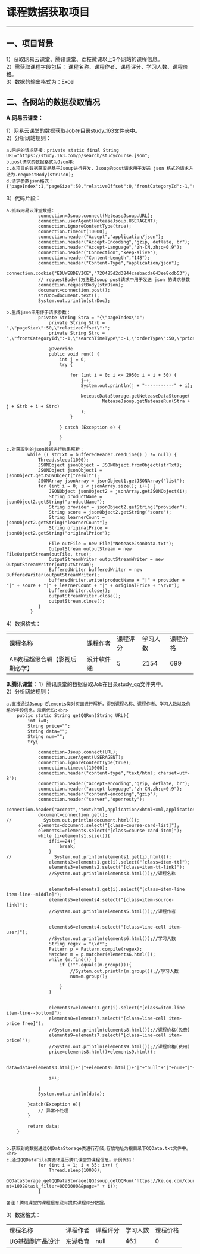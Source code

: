 # 课程数据获取项目

----
## 一、项目背景
1）获取网易云课堂、腾讯课堂、荔枝微课以上3个网站的课程信息。<br>
2）需获取课程字段包括： 课程名称、课程作者、课程评分、学习人数、课程价格。<br>
3）数据的输出格式为：Excel

## 二、各网站的数据获取情况
**A.网易云课堂：**

1）网易云课堂的数据获取Job在目录study_163文件夹中。<br>
2）分析网站规则：<br>
    
    a.网站的请求链接：private static final String URL="https://study.163.com/p/search/studycourse.json";
    b.post请求的数据格式为Json串;
    c.本项目的数据获取是基于Jsoup进行开发，Jsoup的post请求用于发送 json 格式的请求方法为.requestBody(strJson);
    d.请求参数json格式：{"pageIndex":1,"pageSize":50,"relativeOffset":0,"frontCategoryId":-1,"searchTimeType":-1,"orderType":50,"priceType":-1,"activityId":0,"keyword":""}
3）代码片段：<br>

    a.抓取网易云课堂数据:
                connection=Jsoup.connect(NeteaseJsoup.URL);
                connection.userAgent(NeteaseJsoup.USERAGENT);
                connection.ignoreContentType(true);
                connection.timeout(10000);
                connection.header("Accept","application/json");
                connection.header("Accept-Encoding","gzip, deflate, br");
                connection.header("Accept-Language","zh-CN,zh;q=0.9");
                connection.header("Connection","keep-alive");
                connection.header("Content-Length","148");
                connection.header("Content-Type","application/json");
                connection.cookie("EDUWEBDEVICE","720485d2d3844caebacda643ee8cdb53");
                // requestBody()方法是Jsoup post请求中用于发送 json 的请求参数
                connection.requestBody(strJson);
                document=connection.post();
                strDoc=document.text();
                System.out.println(strDoc);    
                
    b.生成json串用作于请求参数：
                private String Stra = "{\"pageIndex\":";
                    private String Strb = ",\"pageSize\":50,\"relativeOffset\":";
                    private String Strc = ",\"frontCategoryId\":-1,\"searchTimeType\":-1,\"orderType\":50,\"priceType\":-1,\"activityId\":0,\"keyword\":\"\"}";
                
                    @Override
                    public void run() {
                        int j = 0;
                        try {
                
                            for (int i = 0; i <= 2950; i = i + 50) {
                                j++;
                                System.out.println(j + "-----------" + i);
                
                                NeteaseDataStorage.getNeteaseDataStorage(
                                        NeteaseJsoup.getNeteaseRun(Stra + j + Strb + i + Strc)
                                );
                            }
                
                        } catch (Exception e) {
                
                        }
                    }
    c.对获取到的json数据进行结果解析：
            while (( strTxt = bufferedReader.readLine() ) != null) {
                Thread.sleep(1000);
                JSONObject jsonObject = JSONObject.fromObject(strTxt);
                JSONObject jsonObject1 = jsonObject.getJSONObject("result");
                JSONArray jsonArray = jsonObject1.getJSONArray("list");
                for (int i = 0; i < jsonArray.size(); i++) {
                    JSONObject jsonObject2 = jsonArray.getJSONObject(i);
                    String productName = jsonObject2.getString("productName");
                    String provider = jsonObject2.getString("provider");
                    String score = jsonObject2.getString("score");
                    String learnerCount = jsonObject2.getString("learnerCount");
                    String originalPrice = jsonObject2.getString("originalPrice");

                    File outFile = new File("NeteaseJsonData.txt");
                    OutputStream outputStream = new FileOutputStream(outFile, true);
                    OutputStreamWriter outputStreamWriter = new OutputStreamWriter(outputStream);
                    BufferedWriter bufferedWriter = new BufferedWriter(outputStreamWriter);
                    bufferedWriter.write(productName + "|" + provider + "|" + score + "|" + learnerCount + "|" + originalPrice + "\r\n");
                    bufferedWriter.close();
                    outputStreamWriter.close();
                    outputStream.close();
                }
             }
           
4）数据格式：<br>

<table>
<tr>
<td>课程名称</td>
<td>课程作者</td>
<td>课程评分</td>
<td>学习人数</td>
<td>课程价格</td>
</tr>

<tr>
<td>AE教程超级合辑【影视后期必学】</td>
<td>设计软件通</td>
<td>5</td>
<td>2154</td>
<td>699</td>
</tr>

</table>


**B.腾讯课堂：**
1）腾讯课堂的数据获取Job在目录study_qq文件夹中。<br>
2）分析网站规则：<br>

    a.直接通过Jsoup Elements类对页面进行解析，得到课程名称、课程作者、学习人数以及价格的字段信息。示例代码:<br>
        public static String getQQRun(String URL){
            int i=0;
            String price="";
            String data="";
            String num="";
            try{
    
                connection=Jsoup.connect(URL);
                connection.userAgent(USERAGENT);
                connection.ignoreContentType(true);
                connection.timeout(10000);
                connection.header("content-type","text/html; charset=utf-8");
                connection.header("accept-encoding","gzip, deflate, br");
                connection.header("accept-language","zh-CN,zh;q=0.9");
                connection.header("content-encoding","gzip");
                connection.header("server","openresty");
                connection.header("accept","text/html,application/xhtml+xml,application/xml;q=0.9,image/webp,image/apng,*/*;q=0.8");
                document=connection.get();
    //            System.out.println(document.html());
                elements=document.select("[class=course-card-list]");
                elements1=elements.select("[class=course-card-item]");
                while (i<elements1.size()){
                    if(i==24){
                        break;
                    }
    //                System.out.println(elements1.get(i).html());
                    elements2=elements1.get(i).select("[class=item-tt]");
                    elements3=elements2.select("[class=item-tt-link]");
                    //System.out.println(elements3.html());//课程名称
    
    
                    elements4=elements1.get(i).select("[class=item-line item-line--middle]");
                    elements5=elements4.select("[class=item-source-link]");
                    //System.out.println(elements5.html());//课程作者
    
    
                    elements6=elements4.select("[class=line-cell item-user]");
                    //System.out.println(elements6.html());//学习人数
                    String regex = "\\d*";
                    Pattern p = Pattern.compile(regex);
                    Matcher m = p.matcher(elements6.html());
                    while (m.find()) {
                        if (!"".equals(m.group())){
                            //System.out.println(m.group());//学习人数
                            num=m.group();
    
                        }
                    }
    
    
                    elements7=elements1.get(i).select("[class=item-line item-line--bottom]");
                    elements8=elements7.select("[class=line-cell item-price free]");
                    //System.out.println(elements8.html());//课程价格(免费)
                    elements9=elements7.select("[class=line-cell item-price]");
                    //System.out.println(elements9.html());//课程价格(费用)
                    price=elements8.html()+elements9.html();
    
                    data=data+elements3.html()+"|"+elements5.html()+"|"+"null"+"|"+num+"|"+price+"\r\n";
    
                    i++;
    
                }
                System.out.println(data);
    
            }catch(Exception e){
                // 异常不处理
            }
    
            return data;
        }


    b.获取到的数据通过QQDataStorage类进行存储;存放地址为根目录下QQData.txt文件中。<br>
    c.通过QQDataFile类循环遍历腾讯课堂的课程信息。示例代码：
                for (int i = 1; i < 35; i++) {
                    Thread.sleep(10000);
                    QQDataStorage.getQQDataStorage(QQJsoup.getQQRun("https://ke.qq.com/course/list?mt=1002&task_filter=0000000&&page=" + i));
                }

    备注：腾讯课堂的课程信息没有提供课程评分数据。


3）数据格式：<br>
  
  <table>
  <tr>
  <td>课程名称</td>
  <td>课程作者</td>
  <td>课程评分</td>
  <td>学习人数</td>
  <td>课程价格</td>
  </tr>
  
  <tr>
  <td>UG基础到产品设计</td>
  <td>东湖教育</td>
  <td>null</td>
  <td>461</td>
  <td>0</td>
  </tr>
  
  </table>